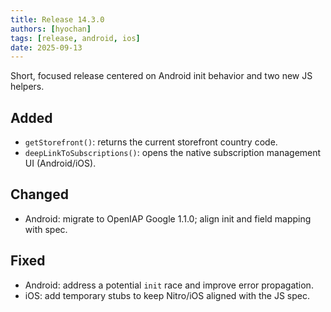 ```yaml
---
title: Release 14.3.0
authors: [hyochan]
tags: [release, android, ios]
date: 2025-09-13
---
```


Short, focused release centered on Android init behavior and two new JS helpers.

## Added

- `getStorefront()`: returns the current storefront country code.
- `deepLinkToSubscriptions()`: opens the native subscription management UI (Android/iOS).

## Changed

- Android: migrate to OpenIAP Google 1.1.0; align init and field mapping with spec.

## Fixed

- Android: address a potential `init` race and improve error propagation.
- iOS: add temporary stubs to keep Nitro/iOS aligned with the JS spec.
